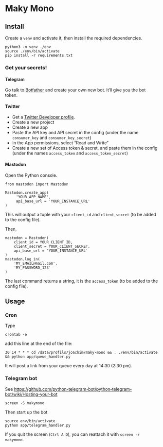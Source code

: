 # Maky Mono

## Install

Create a `venv` and activate it, then install the required dependencies.

```
python3 -m venv ./env
source ./env/bin/activate
pip install -r requirements.txt
```

### Get your secrets!

#### Telegram

Go talk to [Botfather](https://t.me/botfather) and create your own new bot. It’ll give you the bot token.

#### Twitter

- Get a [Twitter Developer profile](https://developer.twitter.com/en/portal/dashboard).
- Create a new project
- Create a new app
- Paste the API key and API secret in the config (under the name `consumer_key` and `consumer_key_secret`)
- In the App permissions, select “Read and Write”
- Create a new set of Access token & secret, and paste them in the config (under the names `access_token` and `access_token_secret`)

#### Mastodon

Open the Python console.

```
from mastodon import Mastodon

Mastodon.create_app(
     'YOUR_APP_NAME',
     api_base_url = 'YOUR_INSTANCE_URL'
)
```

This will output a tuple with your `client_id` and `client_secret` (to be added to the config file).

Then,

```
mastodon = Mastodon(
    client_id = YOUR_CLIENT_ID,
    client_secret = YOUR_CLIENT_SECRET,
    api_base_url = 'YOUR_INSTANCE_URL'
)
mastodon.log_in(
    'MY_EMAIL@mail.com',
    'MY_PASSWORD_123'
)
```

The last command returns a string, it is the `access_token` (to be added to the config file).

## Usage

### Cron

Type 

```
crontab -e
```

add this line at the end of the file:

```
30 14 * * * cd /data/profils/joachim/maky-mono && . ./env/bin/activate && python app/queue_handler.py
```

It will post a link from your queue every day at 14:30 (2:30 pm).


### Telegram bot

See https://github.com/python-telegram-bot/python-telegram-bot/wiki/Hosting-your-bot

```
screen -S makymono
```

Then start up the bot

```
source env/bin/activate
python app/telegram_handler.py
```

If you quit the screen (`Ctrl A D`), you can reattach it with `screen -r makymono`.